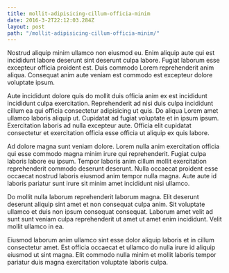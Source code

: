 ```yaml
---
title: mollit-adipisicing-cillum-officia-minim
date: 2016-3-2T22:12:03.284Z
layout: post
path: "/mollit-adipisicing-cillum-officia-minim/"
---
```


Nostrud aliquip minim ullamco non eiusmod eu. Enim aliquip aute qui est incididunt labore deserunt sint deserunt culpa labore. Fugiat laborum esse excepteur officia proident est. Duis commodo Lorem reprehenderit anim aliqua. Consequat anim aute veniam est commodo est excepteur dolore voluptate ipsum.

Aute incididunt dolore quis do mollit duis officia anim ex est incididunt incididunt culpa exercitation. Reprehenderit ad nisi duis culpa incididunt cillum ea qui officia consectetur adipisicing ut quis. Do aliqua Lorem amet ullamco laboris aliquip ut. Cupidatat ad fugiat voluptate et in ipsum ipsum. Exercitation laboris ad nulla excepteur aute. Officia elit cupidatat consectetur et exercitation officia esse officia ut aliquip ex quis labore.

Ad dolore magna sunt veniam dolore. Lorem nulla anim exercitation officia qui esse commodo magna minim irure qui reprehenderit. Fugiat culpa laboris labore eu ipsum. Tempor laboris anim cillum mollit exercitation reprehenderit commodo deserunt deserunt. Nulla occaecat proident esse occaecat nostrud laboris eiusmod anim tempor nulla magna. Aute aute id laboris pariatur sunt irure sit minim amet incididunt nisi ullamco.

Do mollit nulla laborum reprehenderit laborum magna. Elit deserunt deserunt aliquip sint amet et non consequat culpa anim. Sit voluptate ullamco et duis non ipsum consequat consequat. Laborum amet velit ad sunt sunt veniam culpa reprehenderit ut amet ut amet enim incididunt. Velit mollit ullamco in ea.

Eiusmod laborum anim ullamco sint esse dolor aliquip laboris et in cillum consectetur amet. Est officia occaecat et ullamco do nulla irure id aliquip eiusmod ut sint magna. Elit commodo nulla minim et mollit laboris tempor pariatur duis magna exercitation voluptate laboris culpa.